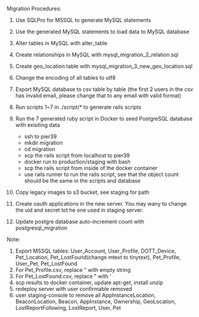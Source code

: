 Migration Procedures:

1. Use SQLPro for MSSQL to generate MySQL statements
2. Use the generated MySQL statements to load data to MySQL database
3. Alter tables in MySQL with alter_table
4. Create relationships in MySQL with mysql_migration_2_relation.sql
5. Create geo_location table with mysql_migration_3_new_geo_location.sql
6. Change the encoding of all tables to utf8
7. Export MySQL database to csv table by table (the first 2 users in the csv has invalid email, please change that to any email with valid format)
8. Run scripts 1~7 in ./script/* to generate rails scripts
9. Run the 7 generated ruby script in Docker to seed PostgreSQL database with exisiting data
	* ssh to pier39
	* mkdir migration
	* cd migration
	* scp the rails script from localhost to pier39
	* docker run to production/staging with bash
	* scp the rails script from inside of the docker container 
	* use rails runner to run the rails script, see that the object count should be the same in the scripts and database

10. Copy legacy images to s3 bucket, see staging for path
11. Create oauth applications in the new server. You may wany to change the uid and secret tot he one used in staging server.
12. Update postgre database auto-increment count with postgresql_migration


Note:

1. Export MSSQL tables: User_Account, User_Profile, DOTT_Device, Pet_Location, Pet_LostFound(change mtext to tinytext), Pet_Profile, User_Pet, Pet_LostFound
2. For Pet_Profile.csv, replace \" with empty string
3. For Pet_LostFound.csv, replace \" with '
4. scp results to docker container, update apt-get, install unzip
5. redeploy server with user confirmable removed
6. user staging-console to remove all AppInstanceLocation, BeaconLocation, Beacon, AppInstance, Ownership, GeoLocation, LostReportFollowing, LostReport, User, Pet
